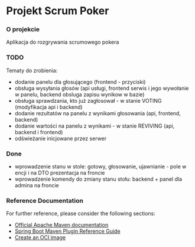 # Projekt Scrum Poker

### O projekcie
Aplikacja do rozgrywania scrumowego pokera

### TODO
Tematy do zrobienia:
* dodanie panelu dla głosującego (frontend - przyciski)
* obsługa wysyłania głosów (api usługi, frontend serwis i jego wywołanie w panelu, backend obsluga zapisu wynikow w bazie)
* obsługa sprawdzania, kto już zagłosował - w stanie VOTING (modyfikacja api i backend)
* dodanie rezultatów na panelu z wynikami głosowania (api, frontend, backend)
* dodanie wartości na panelu z wynikami - w stanie REVIVING (api, backend i frontend)
* odświeżanie inicjowane przez serwer

### Done
* wprowadzenie stanu w stole: gotowy, głosowanie, ujawnianie - pole w encji i na DTO prezentacja na froncie
* wprowadzenie komendy do zmiany stanu stołu: backend + panel dla admina na froncie


### Reference Documentation
For further reference, please consider the following sections:

* [Official Apache Maven documentation](https://maven.apache.org/guides/index.html)
* [Spring Boot Maven Plugin Reference Guide](https://docs.spring.io/spring-boot/docs/3.0.2/maven-plugin/reference/html/)
* [Create an OCI image](https://docs.spring.io/spring-boot/docs/3.0.2/maven-plugin/reference/html/#build-image)

